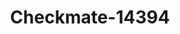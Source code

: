 ---
f_zip-code: 86403
f_state-code: AZ
title: Checkmate-14394
f_phone: 928-505-2552
f_city-only: Lake Havasu City
f_address: 2035 Swanson Avenue Suite 207 Lake Havasu City
f_location-unique-id: '14394'
slug: checkmate-14394
updated-on: '2024-05-30T13:46:58.046Z'
created-on: '2024-05-30T13:36:59.803Z'
published-on: '2024-05-30T13:54:32.469Z'
f_city-state: cms/city/lake-havasu-city-az.md
f_company: cms/company/checkmate.md
f_state: cms/state/arizona.md
layout: '[payday-loan].html'
tags: payday-loan
---